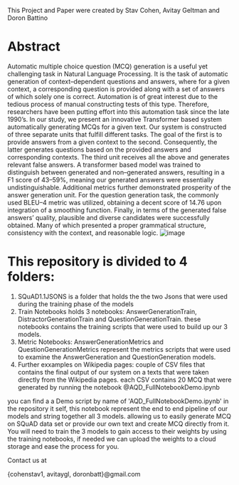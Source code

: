 This Project and Paper were created by Stav Cohen, Avitay Geltman and Doron Battino

# Abstract 

Automatic multiple choice question (MCQ) generation is a useful yet challenging task in Natural Language Processing. It is the task of automatic generation of context–dependent questions and answers, where for a given context, a corresponding question is provided along with a set of answers of which solely one is correct. Automation is of great interest due to the tedious process of manual constructing tests of this type. Therefore, researchers have been putting effort into this automation task since the late 1990’s. In our study, we present an innovative Transformer based system automatically generating MCQs for a given text. Our system is constructed of three separate units that fulfill different tasks. The goal of the first is to provide answers from a given context to the second. Consequently, the latter generates questions based on the provided answers and corresponding contexts. The third unit receives all the above and generates relevant false answers. A transformer based model was trained to distinguish between generated and non–generated answers, resulting in a F1 score of 43–59%, meaning our generated answers were essentially undistinguishable. Additional metrics further demonstrated prosperity of the answer generation unit. For the question generation task, the commonly used BLEU–4 metric was utilized, obtaining a decent score of 14.76 upon integration of a smoothing function. Finally, in terms of the generated false answers’ quality, plausible and diverse candidates were successfully obtained. Many of which presented a proper grammatical structure, consistency with the context, and reasonable logic.
![image](https://user-images.githubusercontent.com/26565498/160733690-dba87053-762a-4c31-8aad-2fc69073f22d.png)

# This repository is divided to 4 folders:

1. SQuAD1.1JSONS is a folder that holds the the two Jsons that were used during the training phase of the models
2. Train Notebooks holds 3 notebooks: AnswerGenerationTrain, DistractorGenerationTrain and QuestionGenerationTrain. these notebooks contains the training scripts that were used to build up our 3 models.
3. Metric Notebooks: AnswerGenerationMetrics and QuestionGenerationMetrics represent the metrics scripts that were used to examine the AnswerGeneration and QuestionGeneration models.
4. Further exxamples on Wikipedia pages: couple of CSV files that contains the final output of our system on a texts that were taken directly from the Wikipedia pages. each CSV contains 20 MCQ that were generated by running the notebook @AQD_FullNotebookDemo.ipynb

you can find a a Demo script by name of 'AQD_FullNotebookDemo.ipynb' in the repository it self, this notebook represent the end to end pipeline of our models and string together all 3 models.
allowing us to easily generate MCQ on SQuAD data set or provide our own text and create MCQ directly from it.
You will need to train the 3 models to gain access to their weights by using the training notebooks, if needed we can upload the weights to a cloud storage and ease the process for you.

Contact us at

{cohenstav1, avitaygl, doronbatt}@gmail.com
